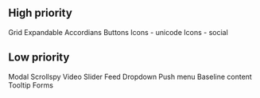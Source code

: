 ## High priority
Grid
Expandable
Accordians
Buttons
Icons - unicode
Icons - social

## Low priority
Modal
Scrollspy
Video
Slider
Feed
Dropdown
Push menu
Baseline content
Tooltip
Forms
